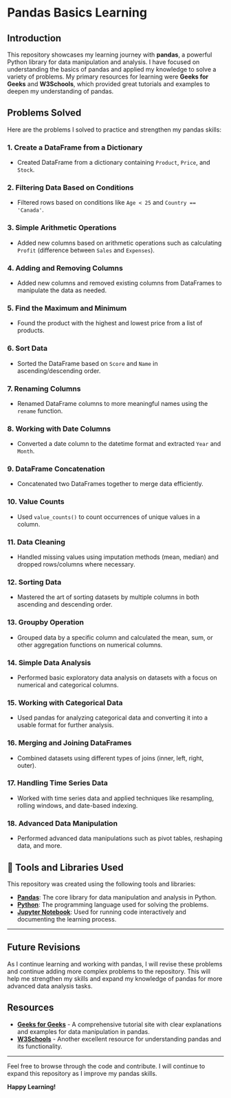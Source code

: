 # Pandas Basics Learning

## Introduction

This repository showcases my learning journey with **pandas**, a powerful Python library for data manipulation and analysis. I have focused on understanding the basics of pandas and applied my knowledge to solve a variety of problems. 
My primary resources for learning were **Geeks for Geeks** and **W3Schools**, which provided great tutorials and examples to deepen my understanding of pandas.

## Problems Solved

Here are the problems I solved to practice and strengthen my pandas skills:

### 1. Create a DataFrame from a Dictionary
- Created DataFrame from a dictionary containing `Product`, `Price`, and `Stock`.

### 2. Filtering Data Based on Conditions
- Filtered rows based on conditions like `Age < 25` and `Country == 'Canada'`.

### 3. Simple Arithmetic Operations
- Added new columns based on arithmetic operations such as calculating `Profit` (difference between `Sales` and `Expenses`).
  
### 4. Adding and Removing Columns
- Added new columns and removed existing columns from DataFrames to manipulate the data as needed.

### 5. Find the Maximum and Minimum
- Found the product with the highest and lowest price from a list of products.

### 6. Sort Data
- Sorted the DataFrame based on `Score` and `Name` in ascending/descending order.

### 7. Renaming Columns
- Renamed DataFrame columns to more meaningful names using the `rename` function.

### 8. Working with Date Columns
- Converted a date column to the datetime format and extracted `Year` and `Month`.

### 9. DataFrame Concatenation
- Concatenated two DataFrames together to merge data efficiently.

### 10. Value Counts
- Used `value_counts()` to count occurrences of unique values in a column.

### 11. **Data Cleaning**
- Handled missing values using imputation methods (mean, median) and dropped rows/columns where necessary.

### 12. **Sorting Data**
- Mastered the art of sorting datasets by multiple columns in both ascending and descending order.

### 13. **Groupby Operation**
- Grouped data by a specific column and calculated the mean, sum, or other aggregation functions on numerical columns.

### 14. **Simple Data Analysis**
- Performed basic exploratory data analysis on datasets with a focus on numerical and categorical columns.

### 15. **Working with Categorical Data**
- Used pandas for analyzing categorical data and converting it into a usable format for further analysis.

### 16. **Merging and Joining DataFrames**
- Combined datasets using different types of joins (inner, left, right, outer).

### 17. **Handling Time Series Data**
- Worked with time series data and applied techniques like resampling, rolling windows, and date-based indexing.

### 18. **Advanced Data Manipulation**
- Performed advanced data manipulations such as pivot tables, reshaping data, and more.


## 🔧 Tools and Libraries Used

This repository was created using the following tools and libraries:

- **[Pandas](https://pandas.pydata.org/)**: The core library for data manipulation and analysis in Python.
- **[Python](https://www.python.org/)**: The programming language used for solving the problems.
- **[Jupyter Notebook](https://jupyter.org/)**: Used for running code interactively and documenting the learning process.

---


## Future Revisions

As I continue learning and working with pandas, I will revise these problems and continue adding more complex problems to the repository. This will help me strengthen my skills and expand my knowledge of pandas for more advanced data analysis tasks.

## Resources

- **[Geeks for Geeks](https://www.geeksforgeeks.org/)** - A comprehensive tutorial site with clear explanations and examples for data manipulation in pandas.
- **[W3Schools](https://www.w3schools.com/python/pandas/default.asp)** - Another excellent resource for understanding pandas and its functionality.
  
---

Feel free to browse through the code and contribute. I will continue to expand this repository as I improve my pandas skills.

**Happy Learning!**

